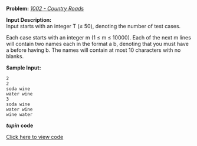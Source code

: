**Problem:** 
*[1002 - Country Roads](http://www.lightoj.com/volume_showproblem.php?problem=1003)*

**Input Description:**    
Input starts with an integer T (≤ 50), denoting the number of test cases.

Each case starts with an integer m (1 ≤ m ≤ 10000). 
Each of the next m lines will contain two names each in the format a b, 
denoting that you must have a before having b. 
The names will contain at most 10 characters with no blanks.

**Sample Input:**
```
2
2
soda wine
water wine
3
soda wine
water wine
wine water
```

***tupin*** **code** 

[Click here to view code](code/test4.tpn)
